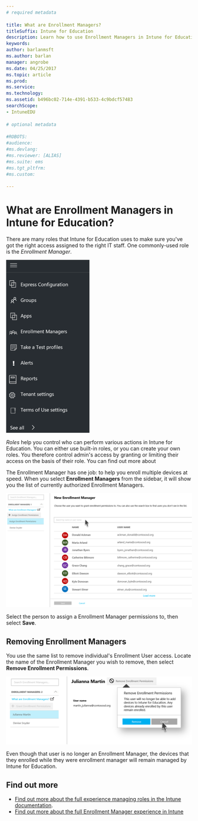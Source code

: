 ```yaml
---
# required metadata

title: What are Enrollment Managers?
titleSuffix: Intune for Education
description: Learn how to use Enrollment Managers in Intune for Education.
keywords:
author: barlanmsft
ms.author: barlan
manager: angrobe
ms.date: 04/25/2017
ms.topic: article
ms.prod:
ms.service:
ms.technology:
ms.assetid: b496bc02-714e-4391-b533-4c9bdcf57483
searchScope:
- IntuneEDU

# optional metadata

#ROBOTS:
#audience:
#ms.devlang:
#ms.reviewer: [ALIAS]
#ms.suite: ems
#ms.tgt_pltfrm:
#ms.custom:

---
```


# What are Enrollment Managers in Intune for Education?

There are many roles that Intune for Education uses to make sure you've got the right access assigned to the right IT staff. One commonly-used role is the _Enrollment Manager_.

  ![Dashboard left hand side](./media/dashboard-002-left-sidebar-list.png)

_Roles_ help you control who can perform various actions in Intune for Education. You can either use built-in roles, or you can create your own roles. You therefore control admin's access by granting or limiting their access on the basis of their role. You can find out more about

The Enrollment Manager has one job: to help you enroll multiple devices at speed. When you select __Enrollment Managers__ from the sidebar, it will show you the list of currently authorized Enrollment Managers.

  ![Current enrollment managers list, one person represented](./media/enroll-mgrs-001-current-list-of-mgrs.png)

Select the person to assign a Enrollment Manager permissions to, then select __Save__.

## Removing Enrollment Managers

You use the same list to remove individual's Enrollment User access. Locate the name of the Enrollment Manager you wish to remove, then select **Remove Enrollment Permissions**.

  ![Remove enrollment permissions button selected while viewing an individual enrollment manager's page](./media/enroll-mgrs-003-remove-enrollment-permissions.png)

Even though that user is no longer an Enrollment Manager, the devices that they enrolled while they were enrollment manager will remain managed by Intune for Education.

## Find out more

- [Find out more about the full experience managing roles in the Intune documentation](https://docs.microsoft.com/intune-azure/access-control/role-based-access-control).
- [Find out more about the full Enrollment Manager experience in Intune](https://docs.microsoft.com/intune/deploy-use/enroll-corporate-owned-devices-with-the-device-enrollment-manager-in-microsoft-intune)
